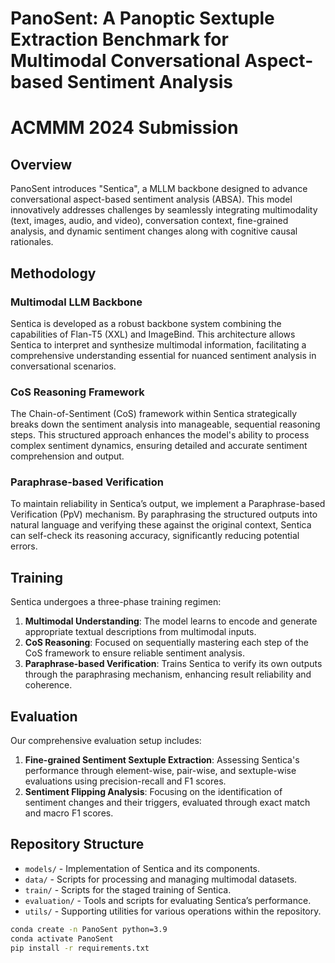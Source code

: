 # PanoSent: A Panoptic Sextuple Extraction Benchmark for Multimodal Conversational Aspect-based Sentiment Analysis

# ACMMM 2024 Submission

## Overview
PanoSent introduces "Sentica", a MLLM backbone  designed to advance conversational aspect-based sentiment analysis (ABSA). This model innovatively addresses challenges by seamlessly integrating multimodality (text, images, audio, and video), conversation context, fine-grained analysis, and dynamic sentiment changes along with cognitive causal rationales. 

## Methodology

### Multimodal LLM Backbone
Sentica is developed as a robust backbone system combining the capabilities of Flan-T5 (XXL) and ImageBind. This architecture allows Sentica to interpret and synthesize multimodal information, facilitating a comprehensive understanding essential for nuanced sentiment analysis in conversational scenarios.

### CoS Reasoning Framework
The Chain-of-Sentiment (CoS) framework within Sentica strategically breaks down the sentiment analysis into manageable, sequential reasoning steps. This structured approach enhances the model's ability to process complex sentiment dynamics, ensuring detailed and accurate sentiment comprehension and output.

### Paraphrase-based Verification
To maintain reliability in Sentica’s output, we implement a Paraphrase-based Verification (PpV) mechanism. By paraphrasing the structured outputs into natural language and verifying these against the original context, Sentica can self-check its reasoning accuracy, significantly reducing potential errors.

## Training
Sentica undergoes a three-phase training regimen:
1. **Multimodal Understanding**: The model learns to encode and generate appropriate textual descriptions from multimodal inputs.
2. **CoS Reasoning**: Focused on sequentially mastering each step of the CoS framework to ensure reliable sentiment analysis.
3. **Paraphrase-based Verification**: Trains Sentica to verify its own outputs through the paraphrasing mechanism, enhancing result reliability and coherence.

## Evaluation
Our comprehensive evaluation setup includes:
1. **Fine-grained Sentiment Sextuple Extraction**: Assessing Sentica's performance through element-wise, pair-wise, and sextuple-wise evaluations using precision-recall and F1 scores.
2. **Sentiment Flipping Analysis**: Focusing on the identification of sentiment changes and their triggers, evaluated through exact match and macro F1 scores.

## Repository Structure
- `models/` - Implementation of Sentica and its components.
- `data/` - Scripts for processing and managing multimodal datasets.
- `train/` - Scripts for the staged training of Sentica.
- `evaluation/` - Tools and scripts for evaluating Sentica’s performance.
- `utils/` - Supporting utilities for various operations within the repository.

```bash
conda create -n PanoSent python=3.9
conda activate PanoSent
pip install -r requirements.txt

